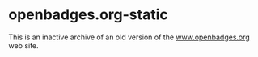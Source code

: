 # openbadges.org-static

This is an inactive archive of an old version of the www.openbadges.org web site. 
